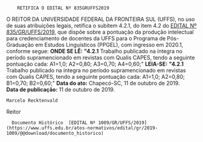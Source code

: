         RETIFICA O EDITAL Nº 835GRUFFS2019  

 O REITOR DA UNIVERSIDADE FEDERAL DA FRONTEIRA SUL (UFFS), no uso de suas atribuições legais, retifica o subitem 4.2.1, do item 4.2 do [EDITAL Nº 835/GR/UFFS/2019](https://www.uffs.edu.br/atos-normativos/edital/gr/2019-0835), que dispõe sobre a pontuação da produção intelectual para credenciamento de docentes da UFFS para o Programa de Pós-Graduação em Estudos Linguísticos (PPGEL), com ingresso em 2020.1, conforme segue:   **ONDE SE LÊ:** **"4.2.1**  Trabalho publicado na íntegra no período supramencionado em revistas com Qualis CAPES, tendo a seguinte pontuação cada: A1=1,0; A2=0,80; A3=0,70; A4=0,60;"   **LEIA-SE:** **"4.2.1**  Trabalho publicado na íntegra no período supramencionado em revistas com Qualis CAPES, tendo a seguinte pontuação cada: A1=1,0; A2=0,80; B1=0,70; B2=0,60;"        **Data do ato:** Chapecó-SC, 11 de outubro de 2019.   
 **Data de publicação:**  11 de outubro de 2019. 

    Marcelo Recktenvald   
 Reitor 

      Documento Histórico  [EDITAL Nº 1009/GR/UFFS/2019](https://www.uffs.edu.br/atos-normativos/edital/gr/2019-1009/@@download/documento_historico)     
      